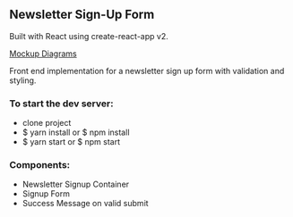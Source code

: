## Newsletter Sign-Up Form

Built with React using create-react-app v2. 

[Mockup Diagrams](https://drive.google.com/open?id=1cHTKMHQuKKNleMhWfOqUIStSAGrBiE9B)

Front end implementation for a newsletter sign up form with validation and styling.  

### To start the dev server:
- clone project
- $ yarn install or $ npm install
- $ yarn start or $ npm start

### Components:
- Newsletter Signup Container
- Signup Form
- Success Message on valid submit



